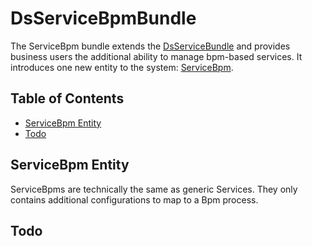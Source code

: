 # DsServiceBpmBundle

The ServiceBpm bundle extends the [DsServiceBundle](../ServiceBundle) and provides business users the additional ability to manage bpm-based services. It introduces one new entity to the system: [ServiceBpm](Entity/ServiceBpm.php).

## Table of Contents

- [ServiceBpm Entity](#servicebpm-entity)
- [Todo](#todo)

## ServiceBpm Entity

ServiceBpms are technically the same as generic Services. They only contains additional configurations to map to a Bpm process.

## Todo

